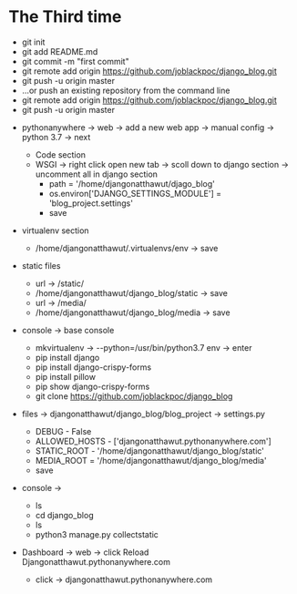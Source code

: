# The Third time
* git init
* git add README.md
* git commit -m "first commit"
* git remote add origin https://github.com/joblackpoc/django_blog.git
* git push -u origin master
* …or push an existing repository from the command line
* git remote add origin https://github.com/joblackpoc/django_blog.git
* git push -u origin master


- pythonanywhere -> web -> add a new web app -> manual config -> python 3.7 -> next

	* Code section
	* WSGI -> right click open new tab -> scoll down to django section -> uncomment all in django section
		* path = '/home/djangonatthawut/djago_blog'
		* os.environ['DJANGO_SETTINGS_MODULE'] = 'blog_project.settings'
		* save
		
- virtualenv section
	* /home/djangonatthawut/.virtualenvs/env -> save
	
- static files
	* url -> /static/
	* /home/djangonatthawut/django_blog/static -> save
	* url -> /media/
	* /home/djangonatthawut/django_blog/media -> save

- console -> base console
	* mkvirtualenv -> --python=/usr/bin/python3.7 env -> enter
	* pip install django
	* pip install django-crispy-forms
	* pip install pillow
	* pip show django-crispy-forms
	* git clone https://github.com/joblackpoc/django_blog
	
- files -> djangonatthawut/django_blog/blog_project -> settings.py 
	* DEBUG - False
	* ALLOWED_HOSTS - ['djangonatthawut.pythonanywhere.com']
	* STATIC_ROOT - '/home/djangonatthawut/django_blog/static'
	* MEDIA_ROOT = '/home/djangonatthawut/django_blog/media'
	* save

- console -> 
	* ls
	* cd django_blog
	* ls
	* python3 manage.py collectstatic
	
- Dashboard -> web -> click Reload Djangonatthawut.pythonanywhere.com
	* click -> djangonatthawut.pythonanywhere.com
	
	
	
	
	
	
	
	
	